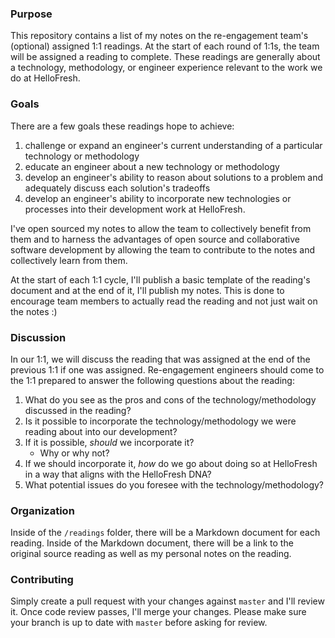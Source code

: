### Purpose

This repository contains a list of my notes on the re-engagement team's (optional) assigned 1:1 readings. At the start of each round of 1:1s, the team will be assigned a reading to complete. These readings are generally about 
a technology, methodology, or engineer experience relevant to the work we do at HelloFresh.

### Goals

There are a few goals these readings hope to achieve:

1. challenge or expand an engineer's current understanding of a particular technology or methodology
2. educate an engineer about a new technology or methodology
3. develop an engineer's ability to reason about solutions to a problem and adequately discuss each solution's tradeoffs
4. develop an engineer's ability to incorporate new technologies or processes into their development work at HelloFresh.

I've open sourced my notes to allow the team to collectively benefit from them and to harness the advantages of open source and collaborative software development by
allowing the team to contribute to the notes and collectively learn from them.

At the start of each 1:1 cycle, I'll publish a basic template of the reading's document and at the end of it, I'll publish my notes. This is done to encourage team members to actually read the reading and not just wait on the notes :) 

### Discussion

In our 1:1, we will discuss the reading that was assigned at the end of the previous 1:1 if one was assigned. Re-engagement engineers should come to the 1:1 prepared to answer the following questions about the reading:

1. What do you see as the pros and cons of the technology/methodology discussed in the reading?
2. Is it possible to incorporate the technology/methodology we were reading about into our development?
3. If it is possible, _should_ we incorporate it?
    - Why or why not?
4. If we should incorporate it, _how_ do we go about doing so at HelloFresh in a way that aligns with the HelloFresh DNA?
5. What potential issues do you foresee with the technology/methodology?

### Organization

Inside of the `/readings` folder, there will be a Markdown document for each reading. Inside of the Markdown document,
there will be a link to the original source reading as well as my personal notes on the reading. 

### Contributing

Simply create a pull request with your changes against `master` and I'll review it. Once code review passes, I'll merge your changes. Please make sure your branch is up to date with `master` before asking for review.
